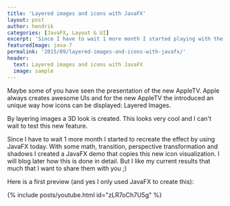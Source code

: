 ```yaml
---
title: 'Layered images and icons with JavaFX'
layout: post
author: hendrik
categories: [JavaFX, Layout & UI]
excerpt: 'Since I have to wait 1 more month I started playing with the new layered icons on the AppleTV I recreated the effect by using JavaFX today.'
featuredImage: java-7
permalink: '2015/09/layered-images-and-icons-with-javafx/'
header:
  text: Layered images and icons with JavaFX
  image: sample
---
```

Maybe some of you have seen the presentation of the new AppleTV. Apple always creates awesome UIs and for the new AppleTV the introduced an unique way how icons can be displayed: Layered Images.

By layering images a 3D look is created. This looks very cool and I can't wait to test this new feature.

Since I have to wait 1 more month I started to recreate the effect by using JavaFX today. With some math, transition, perspective transformation and shadows I created a JavaFX demo that copies this new icon visualization. I will blog later how this is done in detail. But I like my current results that much that I want to share them with you ;)

Here is a first preview (and yes I only used JavaFX to create this):

{% include posts/youtube.html id="zLR7oCh7U5g" %}
